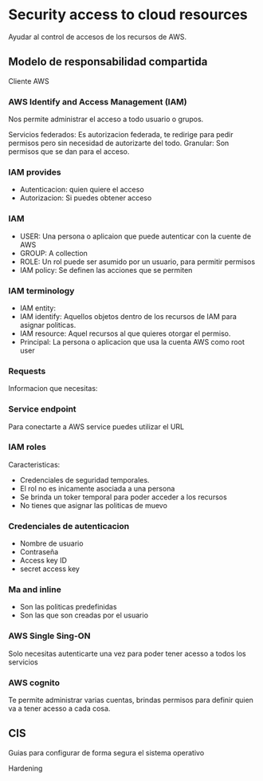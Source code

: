 # Security access to cloud resources

Ayudar al control de accesos de los recursos de AWS. 

## Modelo de responsabilidad compartida
Cliente
AWS

### AWS Identify and Access Management (IAM)

Nos permite administrar el acceso a todo usuario o grupos. 

Servicios federados: Es autorizacion federada, te redirige para pedir permisos pero sin necesidad de autorizarte del todo. 
Granular: Son permisos que se dan para el acceso.

### IAM provides
- Autenticacion: quien quiere el acceso
- Autorizacion: Si puedes obtener acceso 

### IAM 

- USER: Una persona o aplicaion que puede autenticar con la cuente de AWS
- GROUP: A collection
- ROLE: Un rol puede ser asumido por un usuario, para permitir permisos
- IAM policy: Se definen las acciones que se permiten

### IAM terminology 
- IAM entity:
- IAM identify: Aquellos objetos dentro de los recursos de IAM para asignar politicas.
- IAM resource: Aquel recursos al que quieres otorgar el permiso.
- Principal: La persona o aplicacion que usa la cuenta AWS como root user

### Requests 
Informacion que necesitas: 

### Service endpoint
Para conectarte a AWS service puedes utilizar el URL 

### IAM roles
Caracteristicas: 
* Credenciales de seguridad temporales.
* El rol no es inicamente asociada a una persona
* Se brinda un toker temporal para poder acceder a los recursos
* No tienes que asignar las politicas de muevo

### Credenciales de autenticacion
  - Nombre de usuario
  - Contraseña
  - Access key ID
  - secret access key 

### Ma and inline

- Son las politicas predefinidas
- Son las que son creadas por el usuario

### AWS Single Sing-ON
Solo necesitas autenticarte una vez para poder tener acesso a todos los servicios

### AWS cognito
Te permite administrar varias cuentas, brindas permisos para definir quien va a tener acesso a cada cosa.

## CIS 
Guias para configurar de forma segura el sistema operativo

Hardening


